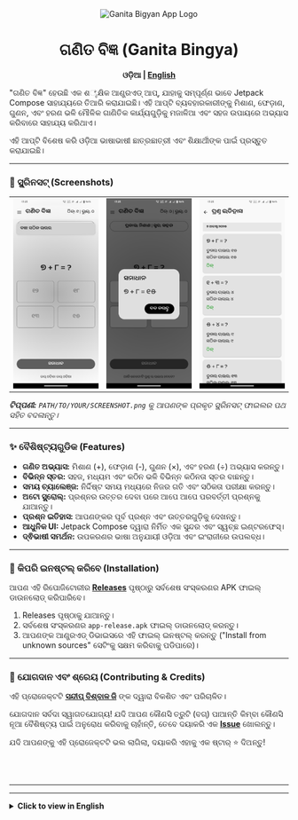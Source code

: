 <div align="center">
  <img src="https://i.ibb.co/Fqm0BDvV/ganitabigyanlogo.png" alt="Ganita Bigyan App Logo" width="150"/>
  <h1>ଗଣିତ ବିଜ୍ଞ (Ganita Bingya)</h1>
</div>

<p align="center">
  <strong>ଓଡ଼ିଆ | <a href="#english">English</a></strong>
</p>

"ଗଣିତ ବିଜ୍ଞ" ହେଉଛି ଏକ ଶೈକ୍ଷିକ ଆଣ୍ଡ୍ରଏଡ୍ ଆପ୍, ଯାହାକୁ ସମ୍ପୂର୍ଣ୍ଣ ଭାବେ Jetpack Compose ସାହାଯ୍ୟରେ ତିଆରି କରାଯାଇଛି। ଏହି ଆପ୍‌ଟି ବ୍ୟବହାରକାରୀଙ୍କୁ ମିଶାଣ, ଫେଡ଼ାଣ, ଗୁଣନ, ଏବଂ ହରଣ ଭଳି ମୌଳିକ ଗାଣିତିକ କାର୍ଯ୍ୟଗୁଡ଼ିକୁ ମଜାଳିଆ ଏବଂ ସହଜ ଉପାୟରେ ଅଭ୍ୟାସ କରିବାରେ ସାହାଯ୍ୟ କରିଥାଏ।

ଏହି ଆପ୍‌ଟି ବିଶେଷ କରି ଓଡ଼ିଆ ଭାଷାଭାଷୀ ଛାତ୍ରଛାତ୍ରୀ ଏବଂ ଶିକ୍ଷାର୍ଥୀଙ୍କ ପାଇଁ ପ୍ରସ୍ତୁତ କରାଯାଇଛି।

---

### 📱 ସ୍କ୍ରିନସଟ୍ (Screenshots)

<table align="center">
  <tr>
    <td align="center"><img src="images/1.jpg" alt="ଗେମ୍ ସ୍କ୍ରିନ୍" width="200"/></td>
    <td align="center"><img src="images/2.jpg" alt="ସମାଧାନ" width="200"/></td>
    <td align="center"><img src="images/3.jpg" alt="ପ୍ରଶ୍ନ ଇତିହାସ" width="200"/></td>
  </tr>
</table>

_**ଟିପ୍ପଣୀ:** `PATH/TO/YOUR/SCREENSHOT.png` କୁ ଆପଣଙ୍କ ପ୍ରକୃତ ସ୍କ୍ରିନସଟ୍ ଫାଇଲର ପଥ ସହିତ ବଦଳାନ୍ତୁ।_

---

### ✨ ବୈଶିଷ୍ଟ୍ୟଗୁଡିକ (Features)

*   **ଗଣିତ ଅଭ୍ୟାସ:** ମିଶାଣ (+), ଫେଡ଼ାଣ (-), ଗୁଣନ (×), ଏବଂ ହରଣ (÷) ଅଭ୍ୟାସ କରନ୍ତୁ।
*   **ବିଭିନ୍ନ ସ୍ତର:** ସହଜ, ମଧ୍ୟମ ଏବଂ କଠିନ ଭଳି ବିଭିନ୍ନ କଠିନତା ସ୍ତର ବାଛନ୍ତୁ।
*   **ସମୟ ଚ୍ୟାଲେଞ୍ଜ:** ନିର୍ଦ୍ଦିଷ୍ଟ ସମୟ ମଧ୍ୟରେ ନିଜର ଗତି ଏବଂ ସଠିକତା ପରୀକ୍ଷା କରନ୍ତୁ।
*   **ଅଟୋ ସ୍କ୍ରୋଲ୍:** ପ୍ରଶ୍ନର ଉତ୍ତର ଦେବା ପରେ ଆପେ ଆପେ ପରବର୍ତ୍ତୀ ପ୍ରଶ୍ନକୁ ଯାଆନ୍ତୁ।
*   **ପ୍ରଶ୍ନ ଇତିହାସ:** ଆପଣଙ୍କର ପୂର୍ବ ପ୍ରଶ୍ନ ଏବଂ ଉତ୍ତରଗୁଡ଼ିକୁ ଦେଖନ୍ତୁ।
*   **ଆଧୁନିକ UI:** Jetpack Compose ଦ୍ୱାରା ନିର୍ମିତ ଏକ ସୁନ୍ଦର ଏବଂ ସ୍ୱଚ୍ଛ ଇଣ୍ଟରଫେସ୍।
*   **ଦ୍ଵିଭାଷୀ ସମର୍ଥନ:** ଉପକରଣର ଭାଷା ଅନୁଯାୟୀ ଓଡ଼ିଆ ଏବଂ ଇଂରାଜୀରେ ଉପଲବ୍ଧ।

---

### 🚀 କିପରି ଇନଷ୍ଟଲ୍ କରିବେ (Installation)

ଆପଣ ଏହି ରିପୋଜିଟୋରୀର **[Releases](https://github.com/imsbg/Ganita-Bingya-App/releases)** ପୃଷ୍ଠାରୁ ସର୍ବଶେଷ ସଂସ୍କରଣର APK ଫାଇଲ୍ ଡାଉନଲୋଡ୍ କରିପାରିବେ।

1.  Releases ପୃଷ୍ଠାକୁ ଯାଆନ୍ତୁ।
2.  ସର୍ବଶେଷ ସଂସ୍କରଣର `app-release.apk` ଫାଇଲ୍ ଡାଉନଲୋଡ୍ କରନ୍ତୁ।
3.  ଆପଣଙ୍କ ଆଣ୍ଡ୍ରଏଡ୍ ଡିଭାଇସରେ ଏହି ଫାଇଲ୍ ଇନଷ୍ଟଲ୍ କରନ୍ତୁ ("Install from unknown sources" ସେଟିଂକୁ ସକ୍ଷମ କରିବାକୁ ପଡିପାରେ)।

---

### 🤝 ଯୋଗଦାନ ଏବଂ ଶ୍ରେୟ (Contributing & Credits)

ଏହି ପ୍ରୋଜେକ୍ଟଟି **[ସନ୍ଦୀପ୍ ବିଶ୍ବାଳ ଜି](https://www.instagram.com/sandeepbiswalg)** ଙ୍କ ଦ୍ୱାରା ବିକଶିତ ଏବଂ ପରିଚାଳିତ।

ଯୋଗଦାନ ସର୍ବଦା ସ୍ୱାଗତଯୋଗ୍ୟ! ଯଦି ଆପଣ କୌଣସି ତ୍ରୁଟି (ବଗ୍) ପାଆନ୍ତି କିମ୍ବା କୌଣସି ନୂଆ ବୈଶିଷ୍ଟ୍ୟ ପାଇଁ ଅନୁରୋଧ କରିବାକୁ ଚାହାଁନ୍ତି, ତେବେ ଦୟାକରି ଏକ **[Issue](https://github.com/imsbg/Ganita-Bingya-App/issues)** ଖୋଲନ୍ତୁ।

ଯଦି ଆପଣଙ୍କୁ ଏହି ପ୍ରୋଜେକ୍ଟଟି ଭଲ ଲାଗିଲା, ଦୟାକରି ଏହାକୁ ଏକ ଷ୍ଟାର୍ ⭐ ଦିଅନ୍ତୁ!

<br>
<br>

---
---

<details>
<summary><strong>Click to view in English</strong></summary>

<h1 id="english">Ganita Bingya</h1>

<p align="center">
  <strong><a href="#">ଓଡ଼ିଆ</a> | English</strong>
</p>

"Ganita Bigyan" is an educational Android app built entirely with Jetpack Compose. This app helps users practice basic mathematical operations like addition, subtraction, multiplication, and division in a fun and interactive way.

This app is specially designed for Odia-speaking students and learners.

---

### 📱 Screenshots

<table align="center">
  <tr>
    <td align="center"><img src="images/1.jpg" alt="Game Screen" width="200"/></td>
    <td align="center"><img src="images/2.jpg" alt="Solution" width="200"/></td>
    <td align="center"><img src="images/3.jpg" alt="Questions History" width="200"/></td>
  </tr>
</table>

_**Note:** Replace `PATH/TO/YOUR/SCREENSHOT.png` with the actual path to your screenshot files._

---

### ✨ Features

*   **Math Practice:** Practice Addition (+), Subtraction (-), Multiplication (×), and Division (÷).
*   **Multiple Levels:** Choose from different difficulty levels like Easy, Medium, and Hard.
*   **Timed Challenge:** Test your speed and accuracy within a specific time limit.
*   **Auto Scroll:** Automatically move to the next question after answering.
*   **Question History:** Review your past questions and answers.
*   **Modern UI:** A beautiful and clean interface built with Jetpack Compose.
*   **Bilingual Support:** Available in Odia and English based on the device's language settings.

---

### 🚀 Installation

You can download the latest APK file from the **[Releases](https://github.com/imsbg/Ganita-Bingya-App/releases)** page of this repository.

1.  Go to the Releases page.
2.  Download the `app-release.apk` file from the latest version.
3.  Install the file on your Android device (you may need to enable "Install from unknown sources").

---

### 🤝 Contributing & Credits

This project is developed and maintained by **[Sandeep Biswal G](https://www.instagram.com/sandeepbiswalg)**.

Contributions are always welcome! If you find a bug or have a feature request, please open an **[Issue](https://github.com/imsbg/Ganita-Bingya-App/issues)**.

If you like this project, please give it a star! ⭐

</details>
